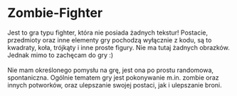 # Zombie-Fighter

Jest to gra typu fighter, która nie posiada żadnych tekstur! Postacie, przedmioty oraz inne elementy gry pochodzą wyłącznie z kodu, są to kwadraty, koła, trójkąty i inne proste figury. Nie ma tutaj żadnych obrazków. Jednak mimo to zachęcam do gry :)  <br><br>
Nie mam określonego pomysłu na grę, jest ona po prostu randomowa, spontaniczna. Ogólnie tematem gry jest pokonywanie m.in. zombie oraz innych potworków, oraz ulepszanie swojej postaci, jak i ulepszanie broni.

